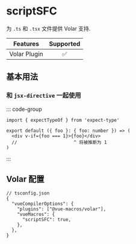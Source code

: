 # scriptSFC <PackageVersion name="@vue-macros/volar" />

<StabilityLevel level="experimental" />

为 `.ts` 和 `.tsx` 文件提供 Volar 支持.

|   Features   |     Supported      |
| :----------: | :----------------: |
| Volar Plugin | :white_check_mark: |

## 基本用法

### 和 `jsx-directive` 一起使用

::: code-group

```tsx [App.tsx]
import { expectTypeOf } from 'expect-type'

export default ({ foo }: { foo: number }) => (
  <div v-if={foo === 1}>{foo}</div>
  //                     ^ 将被推断为 1
)
```

:::

## Volar 配置

```jsonc {4,6}
// tsconfig.json
{
  "vueCompilerOptions": {
    "plugins": ["@vue-macros/volar"],
    "vueMacros": {
      "scriptSFC": true,
    },
  },
}
```
